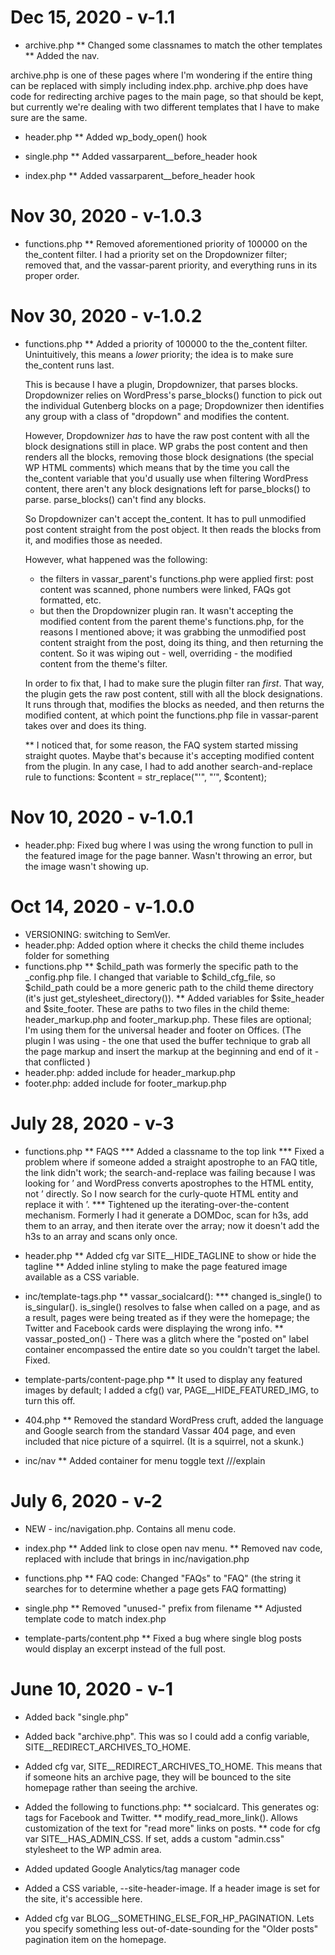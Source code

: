 Dec 15, 2020 - v-1.1
====================

* archive.php
** Changed some classnames to match the other templates
** Added the nav.

archive.php is one of these pages where I'm wondering if the entire thing can be replaced with simply including index.php. archive.php does have code for redirecting archive pages to the main page, so that should be kept, but currently we're dealing with two different templates that I have to make sure are the same.


* header.php
** Added wp_body_open() hook

* single.php
** Added vassarparent__before_header hook

* index.php
** Added vassarparent__before_header hook



Nov 30, 2020 - v-1.0.3
======================

* functions.php
	** Removed aforementioned priority of 100000 on the the_content filter. I had a priority set on the Dropdownizer filter; removed that, and the vassar-parent priority, and everything runs in its proper order.


Nov 30, 2020 - v-1.0.2
======================

* functions.php
	** Added a priority of 100000 to the the_content filter. Unintuitively, this means a *lower* priority; the idea is to make sure the_content runs last.
	
	This is because I have a plugin, Dropdownizer, that parses blocks. Dropdownizer relies on WordPress's parse_blocks() function to pick out the individual Gutenberg blocks on a page; Dropdownizer then identifies any group with a class of "dropdown" and modifies the content. 
	
	However, Dropdownizer *has* to have the raw post content with all the block designations still in place. WP grabs the post content and then renders all the blocks, removing those block designations (the special WP HTML comments) which means that by the time you call the the_content variable that you'd usually use when filtering WordPress content, there aren't any block designations left for parse_blocks() to parse. parse_blocks() can't find any blocks.
	
	So Dropdownizer can't accept the_content. It has to pull unmodified post content straight from the post object. It then reads the blocks from it, and modifies those as needed.
	
	However, what happened was the following:

	- the filters in vassar_parent's functions.php were applied first: post content was scanned, phone numbers were linked, FAQs got formatted, etc.
	- but then the Dropdownizer plugin ran. It wasn't accepting the modified content from the parent theme's functions.php, for the reasons I mentioned above; it was grabbing the unmodified post content straight from the post, doing its thing, and then returning the content. So it was wiping out - well, overriding - the modified content from the theme's filter.

	In order to fix that, I had to make sure the plugin filter ran *first*. That way, the plugin gets the raw post content, still with all the block designations. It runs through that, modifies the blocks as needed, and then returns the modified content, at which point the functions.php file in vassar-parent takes over and does its thing.
	
	** I noticed that, for some reason, the FAQ system started missing straight quotes. Maybe that's because it's accepting modified content from the plugin. In any case, I had to add another search-and-replace rule to functions: $content = str_replace("'", "’", $content);



Nov 10, 2020 - v-1.0.1
======================

* header.php: Fixed bug where I was using the wrong function to pull in the featured image for the page banner. Wasn't throwing an error, but the image wasn't showing up.


Oct 14, 2020 - v-1.0.0
======================

* VERSIONING: switching to SemVer.
* header.php: Added option where it checks the child theme includes folder for something
* functions.php
	** $child_path was formerly the specific path to the _config.php file. I changed that variable to $child_cfg_file, so $child_path could be a more generic path to the child theme directory (it's just get_stylesheet_directory()).
	** Added variables for $site_header and $site_footer. These are paths to two files in the child theme: header_markup.php and footer_markup.php. These files are optional; I'm using them for the universal header and footer on Offices. (The plugin I was using - the one that used the buffer technique to grab all the page markup and insert the markup at the beginning and end of it - that conflicted 
	)
* header.php: added include for header_markup.php
* footer.php: added include for footer_markup.php


July 28, 2020 - v-3
===================

* functions.php
	** FAQS
		*** Added a classname to the top link
		*** Fixed a problem where if someone added a straight apostrophe to an FAQ title, the link didn't work; the search-and-replace was failing because I was looking for ’ and WordPress converts apostrophes to the HTML entity, not ’ directly. So I now search for the curly-quote HTML entity and replace it with ’.
		*** Tightened up the iterating-over-the-content mechanism. Formerly I had it generate a DOMDoc, scan for h3s, add them to an array, and then iterate over the array; now it doesn't add the h3s to an array and scans only once.

* header.php
	** Added cfg var SITE__HIDE_TAGLINE to show or hide the tagline
	** Added inline styling to make the page featured image available as a CSS variable.

* inc/template-tags.php
	** vassar_socialcard():
		*** changed is_single() to is_singular(). is_single() resolves to false when called on a page, and as a result, pages were being treated as if they were the homepage; the Twitter and Facebook cards were displaying the wrong info.
	** vassar_posted_on() - There was a glitch where the "posted on" label container encompassed the entire date so you couldn't target the label. Fixed.

* template-parts/content-page.php
	** It used to display any featured images by default; I added a cfg() var, PAGE__HIDE_FEATURED_IMG, to turn this off.

* 404.php
	** Removed the standard WordPress cruft, added the language and Google search from the standard Vassar 404 page, and even included that nice picture of a squirrel. (It is a squirrel, not a skunk.)


* inc/nav
	** Added container for menu toggle text ///explain


July 6, 2020 - v-2
==================

* NEW - inc/navigation.php. Contains all menu code.
* index.php
	** Added link to close open nav menu.
	** Removed nav code, replaced with include that brings in inc/navigation.php
* functions.php
	** FAQ code: Changed "FAQs" to "FAQ" (the string it searches for to determine whether a page gets FAQ formatting)

* single.php
	** Removed "unused-" prefix from filename
	** Adjusted template code to match index.php

* template-parts/content.php
	** Fixed a bug where single blog posts would display an excerpt instead of the full post.



June 10, 2020 - v-1
===================

* Added back "single.php"
* Added back "archive.php". This was so I could add a config variable, SITE__REDIRECT_ARCHIVES_TO_HOME. 
* Added cfg var, SITE__REDIRECT_ARCHIVES_TO_HOME. This means that if someone hits an archive page, they will be bounced to the site homepage rather than seeing the archive.
* Added the following to functions.php:
	** socialcard. This generates og: tags for Facebook and Twitter.
	** modify_read_more_link(). Allows customization of the text for "read more" links on posts.
	** code for cfg var SITE__HAS_ADMIN_CSS. If set, adds a custom "admin.css" stylesheet to the WP admin area.

* Added updated Google Analytics/tag manager code
* Added a CSS variable, --site-header-image. If a header image is set for the site, it's accessible here.
* Added cfg var BLOG__SOMETHING_ELSE_FOR_HP_PAGINATION. Lets you specify something less out-of-date-sounding for the "Older posts" pagination item on the homepage.


